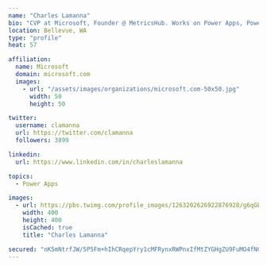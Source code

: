 ```yaml
---
name: "Charles Lamanna"
bio: "CVP at Microsoft, Founder @ MetricsHub. Works on Power Apps, Power Automate, Power Virtual Agent, Common Data Service and Dynamics 365."
location: Bellevue, WA
type: "profile"
heat: 57

affiliation:
  name: Microsoft
  domain: microsoft.com
  images:
    - url: "/assets/images/organizations/microsoft.com-50x50.jpg"
      width: 50
      height: 50

twitter:
  username: clamanna
  url: https://twitter.com/clamanna
  followers: 3899

linkedin:
  url: https://www.linkedin.com/in/charleslamanna

topics:
  - Power Apps

images:
  - url: https://pbs.twimg.com/profile_images/1263202626922876928/g6qGbHZ-_400x400.jpg
    width: 400
    height: 400
    isCached: true
    title: "Charles Lamanna"

secured: "nK5mNtrfJW/5P5Fm+hIhCRqepYry1cMFRynxRWPnxIfMtZYGHgZU9FuMO4fNCtRTFHv7UDDZ+p8Vq5iA7Qdb5+DW2w44FQ5pGFn2gP5IC2aXr22aHSOWYeOioI/CX0iATKvB83fjMbx24811UN6obtpoM8+8ycR4jpOAJcrvTWCCTBquZ8Q5fZ0l1KdUpeWSaB33Xj1HioqquvIxNmsfT9SfVdDtW3D5wLkQxzW3U1fJFWOhxwfrSwTeryN0Dq2yUkiM7X5naSFB3hzNSyqxJzJvO0x4DtZZRkrfzBgWkyER3X2pSD9YEC1Toa3wNy9XKX80vl4ScR+Y5twqMPjS1PW7iJJ8LUqtH/XeeIfmh45bXmWKB8QaCpOJ8BI2/9jwB704Cnu9pN5eiXLW5hZO0uDFJ+UPPrsgJ33wC4enkqI=;6fePotJN9ABxxwWnXfFEtQ=="
---
```


